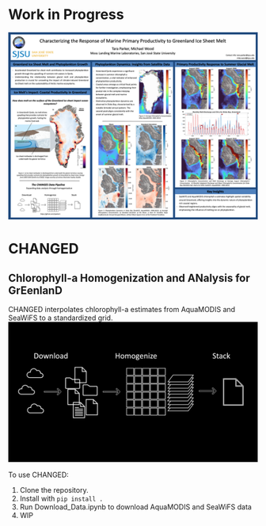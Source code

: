 # Work in Progress
![poster](poster.png)
# CHANGED
## Chlorophyll-a Homogenization and ANalysis for GrEenlanD

CHANGED interpolates chlorophyll-a estimates from AquaMODIS and SeaWiFS to a standardized grid. 
![CHANGED Pipeline](pipeline.png)

To use CHANGED:
1. Clone the repository. 
2. Install with `pip install .`
3. Run Download_Data.ipynb to download AquaMODIS and SeaWiFS data
4. WIP
